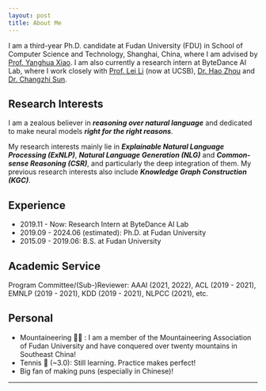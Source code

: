 ```yaml
---
layout: post
title: About Me
---
```


I am a third-year Ph.D. candidate at Fudan University (FDU) in School of Computer Science and Technology, Shanghai, China, where I am advised by [Prof. Yanghua Xiao](http://kw.fudan.edu.cn). I am also currently a research intern at ByteDance AI Lab, where I work closely with [Prof. Lei Li](https://lileicc.github.io) (now at UCSB), [Dr. Hao Zhou](https://zhouh.github.io) and [Dr. Changzhi Sun](https://www.czsun.site). 

## Research Interests

I am a zealous believer in <b><i>reasoning over natural language</i></b> and dedicated to make neural models <b><i>right for the right reasons</i></b>.

My research interests mainly lie in <b><i>Explainable Natural Language Processing (ExNLP)</i></b>, <b><i>Natural Language Generation (NLG)</i></b> and <b><i>Common-sense Reasoning (CSR)</i></b>, and particularly the deep integration of them. My previous research interests also include <b><i>Knowledge Graph Construction (KGC)</i></b>.


## Experience

- 2019.11 - Now: Research Intern at ByteDance AI Lab
- 2019.09 - 2024.06 (estimated): Ph.D. at Fudan University
- 2015.09 - 2019.06: B.S. at Fudan University

## Academic Service

Program Committee/(Sub-)Reviewer: AAAI (2021, 2022), ACL (2019 - 2021), EMNLP (2019 - 2021), KDD (2019 - 2021), NLPCC (2021), etc.

## Personal

- Mountaineering 🧗‍♂️ : I am a member of the Mountaineering Association of Fudan University and have conquered over twenty mountains in Southeast China!
- Tennis 🎾 (~3.0): Still learning. Practice makes perfect! 
- Big fan of making puns (especially in Chinese)! 


---